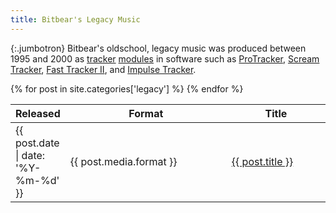 ```yaml
---
title: Bitbear's Legacy Music
---
```


{:.jumbotron}
Bitbear's oldschool, legacy music was produced between 1995 and 2000 as
[tracker][] [modules][mod] in software such as [ProTracker], [Scream
Tracker][scream-tracker], [Fast Tracker II][fast-tracker], and [Impulse
Tracker][impulse-tracker].

<table>
  <thead>
    <tr>
      <th title="Release date" width="17%" class="r">Released</th>
      <th class="format">Format</th>
      <th>Title</th>
    </tr>
  </thead>
  <tbody>
  {% for post in site.categories['legacy'] %}
    <tr>
      <td class="r date" title="{{ post.date | date_to_long_string: 'ordinal', 'US' }}">{{ post.date | date: '%Y-%m-%d' }}</td>
      <td class="format">{{ post.media.format }}</td>
      <td><a href="{{ post.url }}">{{ post.title }}</a></td>
    </tr>
  {% endfor %}
  </tbody>
</table>

[fast-tracker]: https://en.wikipedia.org/wiki/FastTracker_2
[impulse-tracker]: https://en.wikipedia.org/wiki/Impulse_Tracker
[mod]: https://en.wikipedia.org/wiki/Module_file
[protracker]: https://en.wikipedia.org/wiki/ProTracker
[scream-tracker]: https://en.wikipedia.org/wiki/Scream_Tracker
[tracker]: https://en.wikipedia.org/wiki/Music_tracker
